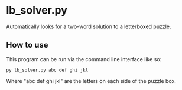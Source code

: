 # lb_solver.py

Automatically looks for a two-word solution to a letterboxed puzzle.

## How to use

This program can be run via the command line interface like so:

`py lb_solver.py abc def ghi jkl`

Where "abc def ghi jkl" are the letters on each side of the puzzle box.
